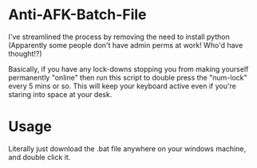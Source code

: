 # Anti-AFK-Batch-File
I've streamlined the process by removing the need to install python (Apparently some people don't have admin perms at work! Who'd have thought!?)

Basically, if you have any lock-downs stopping you from making yourself permanently "online" then run this script to double press the "num-lock" every 5 mins or so.  This will keep your keyboard active even if you're staring into space at your desk.

# Usage

Literally just download the .bat file anywhere on your windows machine, and double click it.
